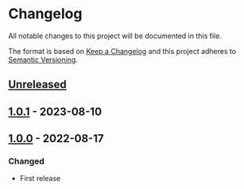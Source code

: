 # Changelog

All notable changes to this project will be documented in this file.

The format is based on [Keep a Changelog](https://keepachangelog.com/en/1.0.0/)
and this project adheres to [Semantic Versioning](https://semver.org/spec/v2.0.0.html).

## [Unreleased]

## [1.0.1] - 2023-08-10

## [1.0.0] - 2022-08-17
### Changed
- First release

[Unreleased]: https://github.com/cucumber/action-publish-cpan/compare/v1.0.1...HEAD
[1.0.1]: https://github.com/cucumber/action-publish-cpan/compare/v1.0.0...v1.0.1
[1.0.0]: https://github.com/cucumber/action-publish-cpan/compare/f7783d0d66d47232eb70b0890630ad43271fc26e...v1.0.0
